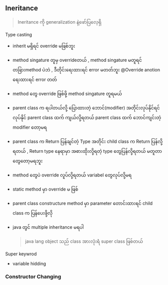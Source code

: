 ## Ineritance

> Ineritance ကို generalization နဲ့ဖော်ပြလေ့ရှိ

Type casting 

- inherit မရှိရင် override မဖြစ်ဘူး

- method singature တူမှ overrideတယ် , method singature မတူရင် တခြားmethod ပဲဘဲ  , ဒီတိုင်းရေးထားရင် error မတတ်ဘူး @Override anotion ရေးထားရင် error တတ်

- method တွေ override ဖြစ်ဖို့ method singature တူရမယ်

- parent class  က ရပါတယ်လို့ ပြောထားတဲ့ ဘောင်(modifier) အတိုင်းလုပ်နိုင်ရင်လုပ်နိုင် parent class ထက် ကျယ်လို့ရတယ်  parent class ထက် ဘောင်ကျင်းတဲ့ modifier  တော့မရ

-   parent class က Return ပြန်ချင်တဲ့ Type အတိုင်း child class က  Return ပြန်လို့ရတယ် , Return type နေရာမှာ အစားထိုးလို့ရတဲ့ type တွေပြန်လို့ရတယ် မတူတာတွေတော့မရဘူး

- method တွေပဲ override လူပ်လို့ရတယ် variabel တွေလုပ်လို့မရ

- static method မှာ override မ ဖြစ်

- parent class  constructure  method မှာ parameter တောင်းထားရင် child class က ပြန်ပေးဖို့လို

- java တွင် multiple inheritance မရပါ

  >  java lang object သည် class အားလုံးရဲံ super class ဖြစ်တယ်





Super keywrod

-  variable hidding





### Constructor Changing



